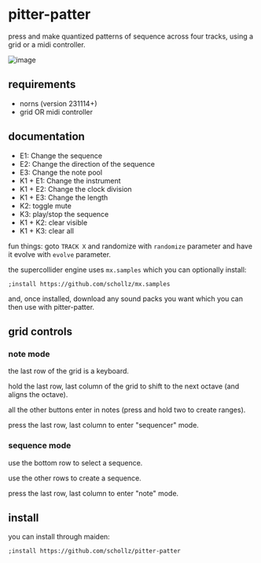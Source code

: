 # pitter-patter

press and make quantized patterns of sequence across four tracks, using a grid or a midi controller.

![image](https://repository-images.githubusercontent.com/865110977/47cb53b1-eb3e-4ee1-98e8-f748a441c9b4)


## requirements

- norns (version 231114+) 
- grid OR midi controller

## documentation

- E1: Change the sequence
- E2: Change the direction of the sequence
- E3: Change the note pool
- K1 + E1: Change the instrument
- K1 + E2: Change the clock division
- K1 + E3: Change the length
- K2: toggle mute
- K3: play/stop the sequence
- K1 + K2: clear visible
- K1 + K3: clear all

fun things: goto `TRACK X` and randomize with `randomize` parameter and have it evolve with `evolve` parameter.

the supercollider engine uses `mx.samples` which you can optionally install:

```shell
;install https://github.com/schollz/mx.samples
```

and, once installed, download any sound packs you want which you can then use with pitter-patter.

## grid controls

### note mode

the last row of the grid is a keyboard.

hold the last row, last column of the grid to shift to the next octave (and aligns the octave).

all the other buttons enter in notes (press and hold two to create ranges).

press the last row, last column to enter "sequencer" mode.

### sequence mode

use the bottom row to select a sequence.

use the other rows to create a sequence.

press the last row, last column to enter "note" mode.

## install

you can install through maiden:

```
;install https://github.com/schollz/pitter-patter
```
